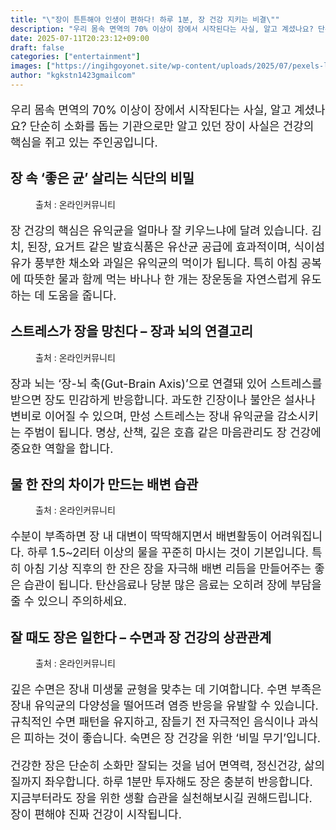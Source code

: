 ```yaml
---
title: "\"장이 튼튼해야 인생이 편하다! 하루 1분, 장 건강 지키는 비결\""
description: "우리 몸속 면역의 70% 이상이 장에서 시작된다는 사실, 알고 계셨나요? 단순히 소화를 돕는 기관으로만 알고 있던 장이 사실은 건강의 핵심을 쥐고 있는 주인공입니다."
date: 2025-07-11T20:23:12+09:00
draft: false
categories: ["entertainment"]
images: ["https://ingihgoyonet.site/wp-content/uploads/2025/07/pexels-life-of-pix-128865-1-1024x681.jpg", "https://ingihgoyonet.site/wp-content/uploads/2025/07/pexels-shvetsa-4226215-1024x683.jpg", "https://ingihgoyonet.site/wp-content/uploads/2025/07/pexels-gustavo-fring-4920481-1024x683.jpg", "https://ingihgoyonet.site/wp-content/uploads/2025/07/pexels-anna-nekrashevich-6604845-2-683x1024.jpg"]
author: "kgkstn1423gmailcom"
---
```


<p style="font-size:18px">우리 몸속 면역의 70% 이상이 장에서 시작된다는 사실, 알고 계셨나요? 단순히 소화를 돕는 기관으로만 알고 있던 장이 사실은 건강의 핵심을 쥐고 있는 주인공입니다. </p> <h2 >장 속 ‘좋은 균’ 살리는 식단의 비밀</h2> <figure ><img src="https://ingihgoyonet.site/wp-content/uploads/2025/07/pexels-life-of-pix-128865-1-1024x681.jpg" alt="" style="aspect-ratio:16/9;object-fit:cover"/><figcaption >출처 : 온라인커뮤니티</figcaption></figure> <p style="font-size:18px">장 건강의 핵심은 유익균을 얼마나 잘 키우느냐에 달려 있습니다. 김치, 된장, 요거트 같은 발효식품은 유산균 공급에 효과적이며, 식이섬유가 풍부한 채소와 과일은 유익균의 먹이가 됩니다. 특히 아침 공복에 따뜻한 물과 함께 먹는 바나나 한 개는 장운동을 자연스럽게 유도하는 데 도움을 줍니다.</p> <h2 >스트레스가 장을 망친다 – 장과 뇌의 연결고리</h2> <figure ><img src="https://ingihgoyonet.site/wp-content/uploads/2025/07/pexels-shvetsa-4226215-1024x683.jpg" alt="" style="aspect-ratio:16/9;object-fit:cover"/><figcaption >출처 : 온라인커뮤니티</figcaption></figure> <p style="font-size:18px">장과 뇌는 ‘장-뇌 축(Gut-Brain Axis)’으로 연결돼 있어 스트레스를 받으면 장도 민감하게 반응합니다. 과도한 긴장이나 불안은 설사나 변비로 이어질 수 있으며, 만성 스트레스는 장내 유익균을 감소시키는 주범이 됩니다. 명상, 산책, 깊은 호흡 같은 마음관리도 장 건강에 중요한 역할을 합니다.</p> <h2 >물 한 잔의 차이가 만드는 배변 습관</h2> <figure ><img src="https://ingihgoyonet.site/wp-content/uploads/2025/07/pexels-gustavo-fring-4920481-1024x683.jpg" alt="" style="aspect-ratio:16/9;object-fit:cover"/><figcaption >출처 : 온라인커뮤니티</figcaption></figure> <p style="font-size:18px">수분이 부족하면 장 내 대변이 딱딱해지면서 배변활동이 어려워집니다. 하루 1.5~2리터 이상의 물을 꾸준히 마시는 것이 기본입니다. 특히 아침 기상 직후의 한 잔은 장을 자극해 배변 리듬을 만들어주는 좋은 습관이 됩니다. 탄산음료나 당분 많은 음료는 오히려 장에 부담을 줄 수 있으니 주의하세요.</p> <h2 >잘 때도 장은 일한다 – 수면과 장 건강의 상관관계</h2> <figure ><img src="https://ingihgoyonet.site/wp-content/uploads/2025/07/pexels-anna-nekrashevich-6604845-2-683x1024.jpg" alt="" style="aspect-ratio:16/9;object-fit:cover"/><figcaption >출처 : 온라인커뮤니티</figcaption></figure> <p style="font-size:18px">깊은 수면은 장내 미생물 균형을 맞추는 데 기여합니다. 수면 부족은 장내 유익균의 다양성을 떨어뜨려 염증 반응을 유발할 수 있습니다. 규칙적인 수면 패턴을 유지하고, 잠들기 전 자극적인 음식이나 과식은 피하는 것이 좋습니다. 숙면은 장 건강을 위한 ‘비밀 무기’입니다.</p> <p style="font-size:18px">건강한 장은 단순히 소화만 잘되는 것을 넘어 면역력, 정신건강, 삶의 질까지 좌우합니다. 하루 1분만 투자해도 장은 충분히 반응합니다. 지금부터라도 장을 위한 생활 습관을 실천해보시길 권해드립니다. 장이 편해야 진짜 건강이 시작됩니다.</p>